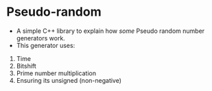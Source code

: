 # Pseudo-random
- A simple C++ library to explain how *some* Pseudo random number generators work.
- This generator uses:
1. Time
2. Bitshift
3. Prime number multiplication
4. Ensuring its unsigned (non-negative)

